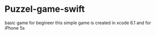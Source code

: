 # Puzzel-game-swift
basic game for begineer
this simple game is created in xcode 6.1 and for iPhone 5s
